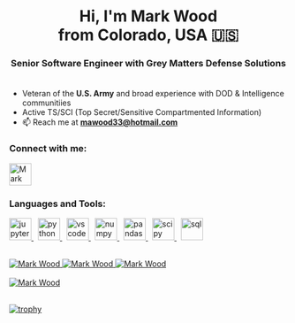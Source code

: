 <!DOCTYPE html>


<!---
This README.md file is my GitHub profile
-->


<!--- Title and metadata -->
<html>
<head>
    <meta charset="UTF-8">
    <meta name="description" content="GitHub Profile README.MD">
    <meta name="keywords" content="GitHub, Profile, Bio, Snapshot, Summary, Readme">
    <meta name="author" content="Mark Wood">
    <meta name="viewport" content="width=device-width, initial-scale=1.0">
    <h1 align="center">
        Hi, I'm Mark Wood <br> from Colorado, USA 🇺🇸
    </h1>
</head>


<!--- Subtitle -->
<head>
    <h3 align="center">
        Senior Software Engineer with Grey Matters Defense Solutions
    <br><br>
    </h3>
    
</head>


<!--- Snapshot of Events -->
- Veteran of the **U.S. Army** and broad experience with DOD & Intelligence communitiies
- Active TS/SCI (Top Secret/Sensitive Compartmented Information)
- 📫 Reach me at **mawood33@hotmail.com**


<!--- Social Networks - Connect with me -->
<head>
    <h3 align="left">Connect with me:</h3>
</head>

<body>
    <p align="left">
        <a href="https://www.linkedin.com/in/jaredwood135" target="blank">
        <img align="center" src="https://github.com/mawood33/tech-skill-icons/blob/main/linkedin-icon.png" alt="Mark Wood" height="40" width="40"/>
        </a>
    </p>
</body>


<!--- Technical Skills - Languages and Tools -->
<head>
    <h3 align="left">Languages and Tools:</h3>
</head>

<body>
    <p align="left">
        <a href="https://github.com/mawood33" target="_blank">
        <img src="https://github.com/mawood33/tech-skill-icons/blob/main/jupyternotebook-icon.png" alt="jupyternotebook" width="40" height="40"/>
        </a>
        &nbsp;
        <a href="https://github.com/mawood33" target="_blank">
        <img src="https://github.com/mawood33/tech-skill-icons/blob/main/python-icon.png" alt="python" width="40" height="40"/>
        </a>
        &nbsp;
        <a href="https://github.com/mawood33" target="_blank">
        <img src="https://github.com/mawood33/tech-skill-icons/blob/main/vscode-icon.png" alt="vscode" width="40" height="40"/>
        </a>
        &nbsp;
        <a href="https://github.com/mawood33" target="_blank">
        <img src="https://github.com/mawood33/tech-skill-icons/blob/main/numpy-icon.png" alt="numpy" width="40" height="40"/>
        </a>
        &nbsp;
        <a href="https://github.com/mawood33" target="_blank">
        <img src="https://github.com/mawood33/tech-skill-icons/blob/main/pandas-icon.png" alt="pandas" width="40" height="40"/>
        </a>
        &nbsp;
        <a href="https://github.com/mawood33" target="_blank">
        <img src="https://github.com/mawood33/tech-skill-icons/blob/main/scipy-icon.png" alt="scipy" width="40" height="40"/>
        </a>
        &nbsp;
        <a href="https://github.com/mawood33" target="_blank">
        <img src="https://github.com/mawood33/tech-skill-icons/blob/main/sql-icon.png" alt="sql" width="40" height="40"/>
        </a>
    </p>
    <br>
</body>


<!--- GitHub Stats Streak Languages -->
<body>
    <div>
        <a href="https://github.com/mawood33" target="_blank">    
        <img src="https://github-readme-stats-git-masterrstaa-rickstaa.vercel.app/api?username=mawood33" alt="Mark Wood"/>
        </a>
        <a href="https://github.com/mawood33" target ="_blank">
        <img src="https://github-readme-streak-stats.herokuapp.com/?user=mawood33" alt="Mark Wood"/>
        </a>
        <a href="https://github.com/mawood33" target ="_blank">
        <img src="https://github-readme-stats-git-masterrstaa-rickstaa.vercel.app/api/top-langs/?username=mawood33&layout=compact" alt="Mark Wood" data-canonical-src="https://github-readme-stats-git-masterrstaa-rickstaa.vercel.app/api/top-langs/?username=mawood33" style="max-width: 100%;">
        </a>
    </div>
    <br>
</body>


<!--- GitHub Repositories -->
<body>
    <div>
        <a href="https://github.com/mawood33/CLI-Command-Line-Interface-Personalization" target ="_blank">
        <img src="https://github-readme-stats-git-masterrstaa-rickstaa.vercel.app/api/pin/?username=mawood33&repo=CLI-Command-Line-Interface-Personalization" alt="Mark Wood"/>
        </a>
        <!--- Additional Repositories
        <a href="https://github.com/mawood33" target ="_blank">
        <img src="https://github-readme-stats-git-masterrstaa-rickstaa.vercel.app/api/pin/?username=mawood33&repo=mawood33" alt="Mark Wood"/>
        </a>
        --->
    </div>
    <br>
</body>


<!--- GitHub Trophies -->
[![trophy](https://github-profile-trophy.vercel.app/?username=mawood33)](https://github.com/mawood33/github-profile-trophy)

</html>

